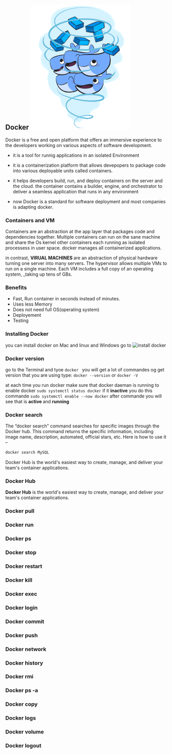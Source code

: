 ## Docker ![docker](img/docker.gif)
Docker is a free and open platform that offers an immersive experience to the developers working on various aspects of software development. 
* it is a tool for runnig applications in an isolated Environment
 * it is a containerization platform that allows  devepopers to package code into various deployable units called containers. 
 *  it helps developers build, run, and deploy containers on the server and the cloud. the container contains a builder, engine, and orchestrator to deliver a seamless application that runs in any environment 
 
* now Docker is a standard for software deployment and most companies is adapting docker. 

 ###  Containers and VM
 Containers are an  abstraction at the app layer that packages code and dependencies together. Multiple containers can run on the sane machine and share the Os kernel other containers each running as isolated processess in user space. docker manages all containerized applications. 

in contrast, <strong> VIRUAL MACHINES </strong> are an abstraction of physical hardware turning one server into many servers. The hypervisor allows multiple VMs to run  on a single machine. Each VM includes a full copy of an operating system, _taking up tens of GBs.

### Benefits
* Fast, Run container in seconds instead of minutes.
*  Uses less Memory
* Does not need full OS(operating system)
* Deployement
* Testing

### Installing Docker
you can install docker on Mac and linux and Windows
go to ![install docker](https://docs.docker.com/desktop/)


### Docker version
go to the Terminal and tyoe `docker ` you will get a lot  of commandes
og get version that you are using type:
`docker --version` or `docker -V`

at each time you run docker make sure that docker daeman is running to enable docker `sudo systemctl status docker`
if it <strong> inactive</strong> you do this commande `sudo systemctl enable --now docker` 
after commande you will see that is <strong>active </strong>and <strong>running</strong>


### Docker search 
The “docker search” command searches for specific images through the Docker hub. This command returns the specific information, including image name, description, automated, official stars, etc. Here is how to use it – 
```bash
docker search MySQL
```
Docker Hub is the world's easiest way to create, manage, and deliver your team's container applications.
### Docker Hub
<strong>Docker Hub</strong> is the world's easiest way to create, manage, and deliver your team's container applications.


### Docker pull

### Docker run 

### Docker ps

### Docker stop 

### Docker restart 

### Docker kill

### Docker exec 

### Docker login

### Docker commit 

### Docker push 

### Docker network 

### Docker history 

### Docker rmi 

### Docker ps -a

### Docker copy

### Docker logs   

### Docker volume 

### Docker logout 